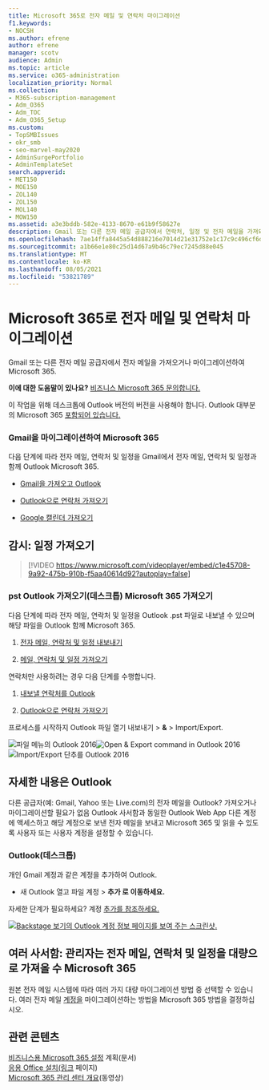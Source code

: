 ```yaml
---
title: Microsoft 365로 전자 메일 및 연락처 마이그레이션
f1.keywords:
- NOCSH
ms.author: efrene
author: efrene
manager: scotv
audience: Admin
ms.topic: article
ms.service: o365-administration
localization_priority: Normal
ms.collection:
- M365-subscription-management
- Adm_O365
- Adm_TOC
- Adm_O365_Setup
ms.custom:
- TopSMBIssues
- okr_smb
- seo-marvel-may2020
- AdminSurgePortfolio
- AdminTemplateSet
search.appverid:
- MET150
- MOE150
- ZOL140
- ZOL150
- MOL140
- MOW150
ms.assetid: a3e3bddb-582e-4133-8670-e61b9f58627e
description: Gmail 또는 다른 전자 메일 공급자에서 연락처, 일정 및 전자 메일을 가져와서 전자 메일로 마이그레이션하는 Microsoft 365.
ms.openlocfilehash: 7ae14ffa8445a54d888216e7014d21e31752e1c17c9c496cf6d7e4c546cfa716
ms.sourcegitcommit: a1b66e1e80c25d14d67a9b46c79ec7245d88e045
ms.translationtype: MT
ms.contentlocale: ko-KR
ms.lasthandoff: 08/05/2021
ms.locfileid: "53821789"
---
```

# <a name="migrate-email-and-contacts-to-microsoft-365"></a>Microsoft 365로 전자 메일 및 연락처 마이그레이션

Gmail 또는 다른 전자 메일 공급자에서 전자 메일을 가져오거나 마이그레이션하여 Microsoft 365.
  
 **이에 대한 도움말이 있나요?**  [비즈니스 Microsoft 365 문의합니다.](../../business-video/get-help-support.md) 
  
이 작업을 위해 데스크톱에 Outlook 버전의 버전을 사용해야 합니다. Outlook 대부분의 Microsoft 365 [포함되어 있습니다.](https://go.microsoft.com/fwlink/p/?LinkId=723731)
  
### <a name="migrate-gmail-to-microsoft-365"></a>Gmail을 마이그레이션하여 Microsoft 365

다음 단계에 따라 전자 메일, 연락처 및 일정을 Gmail에서 전자 메일, 연락처 및 일정과 함께 Outlook Microsoft 365.
  
- [Gmail을 가져오고 Outlook](https://support.microsoft.com/office/20fdb8f2-fed8-4b14-baf0-bf04b9c44bf7)
    
- [Outlook으로 연락처 가져오기](https://support.microsoft.com/office/bb796340-b58a-46c1-90c7-b549b8f3c5f8)
    
- [Google 캘린더 가져오기](https://support.microsoft.com/office/098ed60c-936b-41fb-83d6-7e3786437330)

## <a name="watch-import-calendars"></a>감시: 일정 가져오기
    
> [!VIDEO https://www.microsoft.com/videoplayer/embed/c1e45708-9a92-475b-910b-f5aa40614d92?autoplay=false]
  
### <a name="import-outlook-pst-files-to-microsoft-365-desktop"></a>pst Outlook 가져오기(데스크톱) Microsoft 365 가져오기

다음 단계에 따라 전자 메일, 연락처 및 일정을 Outlook .pst 파일로 내보낼 수 있으며 해당 파일을 Outlook 함께 Microsoft 365.
  
1. [전자 메일, 연락처 및 일정 내보내기](https://support.microsoft.com/office/14252b52-3075-4e9b-be4e-ff9ef1068f91)
    
2. [메일, 연락처 및 일정 가져오기](https://support.microsoft.com/office/431a8e9a-f99f-4d5f-ae48-ded54b3440ac)
    
연락처만 사용하려는 경우 다음 단계를 수행합니다.
  
1. [내보낼 연락처를 Outlook](https://support.microsoft.com/office/10f09abd-643c-4495-bb80-543714eca73f)
    
2. [Outlook으로 연락처 가져오기](https://support.microsoft.com/office/bb796340-b58a-46c1-90c7-b549b8f3c5f8)
    
프로세스를 시작하지 Outlook 파일 열기  내보내기 \> **&amp;** \> Import/Export.
  
![파일 메뉴의 Outlook 2016](../../media/2f1c39a5-177e-4052-9dd8-90c0d140be2c.png)![Open &amp; Export command in Outlook 2016](../../media/eecab6df-c372-45b1-8a8a-2f6d7af0dd68.png)![Import/Export 단추를 Outlook 2016](../../media/ed90ae47-20db-4be1-b0c0-826008432c6e.png)
  
## <a name="see-other-email-accounts-in-outlook"></a>자세한 내용은 Outlook

다른 공급자(예: Gmail, Yahoo 또는 Live.com)의 전자 메일을 Outlook? 가져오거나 마이그레이션할 필요가 없음 Outlook 사서함과 동일한 Outlook Web App 다른 계정에 액세스하고 해당 계정으로 보낸 전자 메일을 보내고 Microsoft 365 및 읽을 수 있도록 사용자 또는 사용자 계정을 설정할 수 있습니다.
  
### <a name="outlook-desktop"></a>Outlook(데스크톱)

개인 Gmail 계정과 같은 계정을 추가하여 Outlook.
  
- 새 Outlook 열고 파일  계정 \> **추가 로 이동하세요.**
    
자세한 단계가 필요하세요? 계정 [추가를 참조하세요.](https://support.microsoft.com/office/6e27792a-9267-4aa4-8bb6-c84ef146101b)
  
[![Backstage 보기의 Outlook 계정 정보 페이지를 보여 주는 스크린샷.](../../media/6a7fa106-1077-4351-9fe2-8eb00918b40a.png)](https://support.microsoft.com/office/6e27792a-9267-4aa4-8bb6-c84ef146101b)
  
## <a name="multiple-mailboxes-admins-can-bulk-import-email-contacts-and-calendars-to-microsoft-365"></a>여러 사서함: 관리자는 전자 메일, 연락처 및 일정을 대량으로 가져올 수 Microsoft 365

원본 전자 메일 시스템에 따라 여러 가지 대량 마이그레이션 방법 중 선택할 수 있습니다. 여러 전자 메일 [계정을](/Exchange/mailbox-migration/mailbox-migration) 마이그레이션하는 방법을 Microsoft 365 방법을 결정하십시오.

## <a name="related-content"></a>관련 콘텐츠

[비즈니스용 Microsoft 365 설정](plan-your-setup.md) 계획(문서)\
[응용 Office 설치(링크](install-applications.md) 페이지)\
[Microsoft 365 관리 센터 개요](../../business-video/admin-center-overview.md)(동영상)